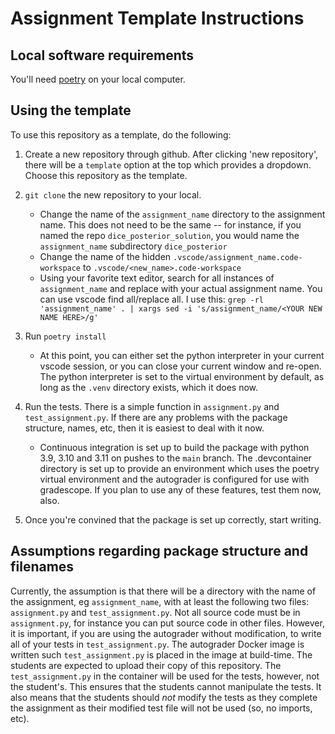 # Assignment Template Instructions

## Local software requirements

You'll need [poetry](https://python-poetry.org/) on your local computer.

## Using the template

To use this repository as a template, do the following:

1. Create a new repository through github. After clicking
'new repository', there will be a `template` option at the top
which provides a dropdown. Choose this repository as the template.

1. `git clone` the new repository to your local.
    - Change the name of the `assignment_name` directory to the assignment name.
    This does not need to be the same -- for instance, if you named the repo `dice_posterior_solution`,
    you would name the `assignment_name` subdirectory `dice_posterior`
    - Change the name of the hidden
    `.vscode/assignment_name.code-workspace` to
    `.vscode/<new_name>.code-workspace`
    - Using your favorite text editor, search for all instances of `assignment_name` and replace
      with your actual assignment name. You can use vscode find all/replace all. I use this:
      `grep -rl 'assignment_name' . | xargs sed -i 's/assignment_name/<YOUR NEW NAME HERE>/g'`

1. Run `poetry install`
    - At this point, you can either set the python interpreter in your current
    vscode session, or you can close your current window and re-open. The
    python interpreter is set to the virtual environment by default, as long as
    the `.venv` directory exists, which it does now.

1. Run the tests. There is a simple function in `assignment.py` and
`test_assignment.py`. If there are any problems with the package structure,
names, etc, then it is easiest to deal with it now.
    - Continuous integration is set up to build the package with python 3.9,
    3.10 and 3.11 on pushes to the `main` branch. The .devcontainer directory
    is set up to provide an environment which uses the poetry virtual
    environment and the autograder is configured for use with gradescope. If
    you plan to use any of these features, test them now, also.

1. Once you're convined that the package is set up correctly, start writing.

## Assumptions regarding package structure and filenames

Currently, the assumption is that there will be a directory with the
name of the assignment, eg `assignment_name`, with at least the following
two files: `assignment.py` and `test_assignment.py`. Not all source code
must be in `assignment.py`, for instance you can put source code in other
files. However, it is important, if you are using the autograder without
modification, to write all of your tests in `test_assignment.py`. The
autograder Docker image is written such `test_assignment.py` is placed in the
image at build-time. The students are expected to upload their copy of this
repository. The `test_assignment.py` in the container will be used for the
tests, however, not the student's. This ensures that the students cannot
manipulate the tests. It also means that the students should *not* modify
the tests as they complete the assignment as their modified test file
will not be used (so, no imports, etc).
